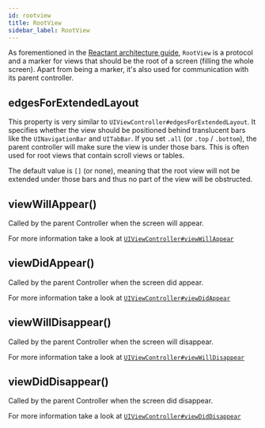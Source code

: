 ```yaml
---
id: rootview
title: RootView
sidebar_label: RootView
---
```

As forementioned in the [Reactant architecture guide](getting-started/architecture.md), `RootView` is a protocol and a marker for views that should be the root of a screen (filling the whole screen). Apart from being a marker, it's also used for communication with its parent controller.

## edgesForExtendedLayout

This property is very similar to `UIViewController#edgesForExtendedLayout`. It specifies whether the view should be positioned behind translucent bars like the `UINavigationBar` and `UITabBar`. If you set `.all` (or `.top` / `.bottom`), the parent controller will make sure the view is under those bars. This is often used for root views that contain scroll views or tables.

The default value is `[]` (or none), meaning that the root view will not be extended under those bars and thus no part of the view will be obstructed.

## viewWillAppear()
Called by the parent Controller when the screen will appear.

For more information take a look at [`UIViewController#viewWillAppear`](https://developer.apple.com/reference/uikit/uiviewcontroller/1621510-viewwillappear)

## viewDidAppear()
Called by the parent Controller when the screen did appear.

For more information take a look at [`UIViewController#viewDidAppear`](https://developer.apple.com/reference/uikit/uiviewcontroller/1621423-viewdidappear)

## viewWillDisappear()
Called by the parent Controller when the screen will disappear.

For more information take a look at [`UIViewController#viewWillDisappear`](https://developer.apple.com/reference/uikit/uiviewcontroller/1621485-viewwilldisappear)

## viewDidDisappear()
Called by the parent Controller when the screen did disappear.

For more information take a look at [`UIViewController#viewDidDisappear`](https://developer.apple.com/reference/uikit/uiviewcontroller/1621477-viewdiddisappear)
